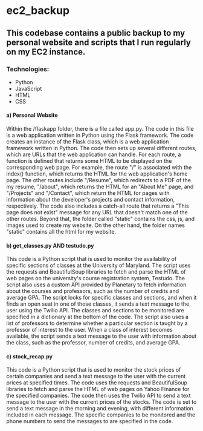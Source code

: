 # ec2_backup
## This codebase contains a public backup to my personal website and scripts that I run regularly on my EC2 instance.

### Technologies: 
- Python
- JavaScript
- HTML
- CSS

#### a) Personal Website
Within the /flaskapp folder, there is a file called app.py. The code in this file is a web application written in Python using the Flask framework. The code creates an instance of the Flask class, which is a web application framework written in Python. The code then sets up several different routes, which are URLs that the web application can handle. For each route, a function is defined that returns some HTML to be displayed on the corresponding web page. For example, the route "/" is associated with the index() function, which returns the HTML for the web application's home page. The other routes include "/Resume", which redirects to a PDF of the my resume, "/about", which returns the HTML for an "About Me" page, and "/Projects" and "/Contact", which return the HTML for pages with information about the developer's projects and contact information, respectively. The code also includes a catch-all route that returns a "This page does not exist" message for any URL that doesn't match one of the other routes.
  Beyond that, the folder called "static" contains the css, js, and images used to create my website. On the other hand, the folder names "static" contains all the html for my website.

#### b) get_classes.py AND testudo.py
This code is a Python script that is used to monitor the availability of specific sections of classes at the University of Maryland. The script uses the requests and BeautifulSoup libraries to fetch and parse the HTML of web pages on the university's course registration system, Testudo. The script also uses a custom API provided by Planetary to fetch information about the courses and professors, such as the number of credits and average GPA. The script looks for specific classes and sections, and when it finds an open seat in one of those classes, it sends a text message to the user using the Twilio API. The classes and sections to be monitored are specified in a dictionary at the bottom of the code. The script also uses a list of professors to determine whether a particular section is taught by a professor of interest to the user. When a class of interest becomes available, the script sends a text message to the user with information about the class, such as the professor, number of credits, and average GPA.


#### c) stock_recap.py
This code is a Python script that is used to monitor the stock prices of certain companies and send a text message to the user with the current prices at specified times. The code uses the requests and BeautifulSoup libraries to fetch and parse the HTML of web pages on Yahoo Finance for the specified companies. The code then uses the Twilio API to send a text message to the user with the current prices of the stocks. The code is set to send a text message in the morning and evening, with different information included in each message. The specific companies to be monitored and the phone numbers to send the messages to are specified in the code.

